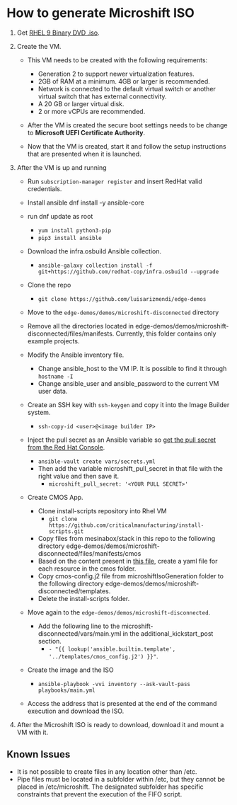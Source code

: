 # How to generate Microshift ISO

1. Get [RHEL 9 Binary DVD .iso](https://access.redhat.com/downloads/content/rhel).
2. Create the VM.
    
    - This VM needs to be created with the following requirements:

        - Generation 2 to support newer virtualization features.
        - 2GB of RAM at a minimum. 4GB or larger is  recommended.
        - Network is connected to the default virtual switch or another virtual switch that has external connectivity.
        - A 20 GB or larger virtual disk.
        - 2 or more vCPUs are recommended.
    - After the VM is created the secure boot settings needs to be change to **Microsoft UEFI Certificate Authority**. 
    - Now that the VM is created, start it and follow the setup instructions that are presented when it is launched.
3. After the VM is up and running

    - Run `subscription-manager register` and insert RedHat valid credentials.
    - Install ansible dnf install -y ansible-core
    - run dnf update as root
        - `yum install python3-pip`
        - `pip3 install ansible`
    -  Download the infra.osbuild Ansible collection.
        - `ansible-galaxy collection install -f git+https://github.com/redhat-cop/infra.osbuild --upgrade ` 
    - Clone the repo
        - `git clone https://github.com/luisarizmendi/edge-demos`
    - Move to the `edge-demos/demos/microshift-disconnected` directory
    - Remove all the directories located in edge-demos/demos/microshift-disconnected/files/manifests. Currently, this folder contains only example projects. 
    - Modify the Ansible inventory file.
        - Change ansible_host to the VM IP. It is possible to find it through `hostname -I`
        - Change ansible_user and ansible_password to the current VM user data.
    - Create an SSH key with `ssh-keygen` and copy it into the Image Builder system.
        - `ssh-copy-id <user>@<image builder IP> `
    - Inject the pull secret as an Ansible variable so [get the pull secret from the Red Hat Console](https://console.redhat.com/openshift/install/pull-secret).
        - `ansible-vault create vars/secrets.yml`
        - Then add the variable microshift_pull_secret in that file with the right value and then save it.
            - `microshift_pull_secret: '<YOUR PULL SECRET>'`
    - Create CMOS App.
        - Clone install-scripts repository into Rhel VM
            - `git clone https://github.com/criticalmanufacturing/install-scripts.git`
        - Copy files from mesinabox/stack in this repo to the following directory edge-demos/demos/microshift-disconnected/files/manifests/cmos
        - Based on the content present in [this file](https://github.com/traefik/traefik/blob/v2.10/docs/content/reference/dynamic-configuration/kubernetes-crd-definition-v1.yml), create a yaml file for each resource in the cmos folder. 
        - Copy cmos-config.j2 file from microshiftIsoGeneration folder to the following directory edge-demos/demos/microshift-disconnected/templates.
        - Delete the install-scripts folder.
    - Move again to the `edge-demos/demos/microshift-disconnected`.
        - Add the following line to the microshift-disconnected/vars/main.yml in the additional_kickstart_post section.
            - `- "{{ lookup('ansible.builtin.template', '../templates/cmos_config.j2') }}"`.

    - Create the image and the ISO
        - `ansible-playbook -vvi inventory --ask-vault-pass playbooks/main.yml` 
    - Access the address that is presented at the end of the command execution and download the ISO.

4. After the Microshift ISO is ready to download, download it and mount a VM with it.


## Known Issues

- It is not possible to create files in any location other than /etc.
- Pipe files must be located in a subfolder within /etc, but they cannot be placed in /etc/microshift. The designated subfolder has specific constraints that prevent the execution of the FIFO script.




